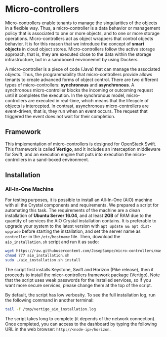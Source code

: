 # Micro-controllers
Micro-controllers enable tenants to manage the singularities of the objects in a flexible way. Thus, a micro-controller is a data behavior or management policy that is associated to one or more objects, and to one or more storage operations.
Micro-controllers act as object wrappers that control objects behavior. It is for this reason that we introduce the concept of **smart objects** in cloud object stores.
Micro-controllers follow the active storage approach, that is, they are executed close to the data within the storage infrastructure, but in a sandboxed environemnt by using Dockers.

A micro-controller is a piece of code (Java) that can manage the associated objects. Thus, the programmability that micro-controllers provide allows tenants to create advanced forms of object control. There are two different types of micro-controllers: **synchronous** and **asynchronous**. A synchronous micro-controller blocks the incoming or outcoming request until it completes the execution. In the synchronous model, micro-controllers are executed in real-time, which means that the lifecycle of objects is intercepted. In contrast, asynchronous micro-controllers are event-driven, that is, they run when an event occurs. The request that triggered the event does not wait for their completion.

## Framework
This implementation of micro-controllers is designed for OpenStack Swift. This framework is called **Vertigo**, and it includes an interception middleware for Swift, and an execution engine that puts into execution the micro-controllers in a sand-boxed environment.

## Installation

### All-In-One Machine
For testing purposes, it is possible to install an All-In-One (AiO) machine with all the Crystal components and requirements.
We prepared a script for automating this task. The requirements of the machine are a clean installation of **Ubuntu Server 16.04**, and at least **2GB** of RAM due to the quantity of services the AiO Crystal installation contains. It is preferable to upgrade your system to the latest version with `apt update && apt dist-upgrade` before starting the installation, and set the server name as `controller` in the `/etc/hostname` file. Then, download the `aio_installation.sh` script and run it as sudo:

```bash
wget https://raw.githubusercontent.com/JosepSampe/micro-controllers/master/aio_installation.sh
chmod 777 aio_installation.sh
sudo ./aio_installation.sh install
```

The script first installs Keystone, Swift and Horizon (Pike release), then it proceeds to install the micor-controllers framework package (Vertigo). Note that the script uses weak passwords for the installed services, so if you want more secure services, please change them at the top of the script.

By default, the script has low verbosity. To see the full installation log, run the following command in another terminal:

```bash
tail -f /tmp/vertigo_aio_installation.log
```

The script takes long to complete (it depends of the network connection). Once completed, you can access to the dashboard by typing the following URL in the web browser: `http://<node-ip>/horizon`.